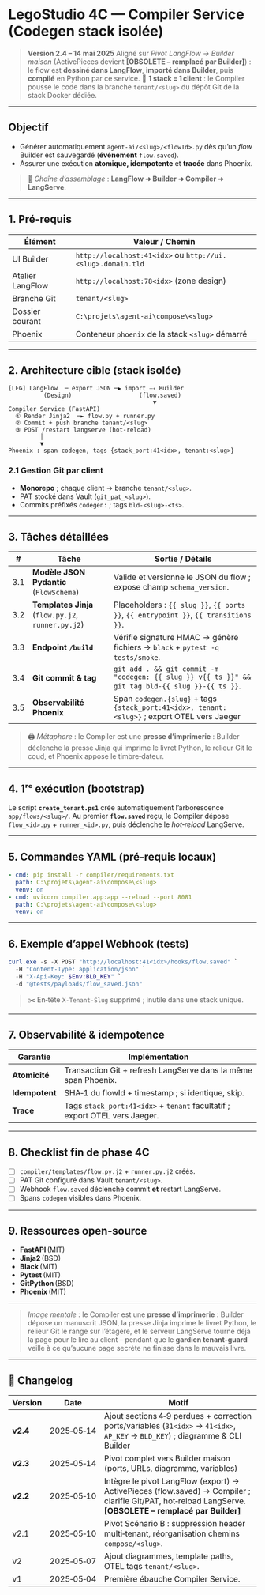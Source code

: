 # LegoStudio 4C — Compiler Service (Codegen stack isolée)

> **Version 2.4 – 14 mai 2025**
> Aligné sur *Pivot LangFlow → Builder maison* (ActivePieces devient **\[OBSOLETE – remplacé par Builder]**) : le flow est **dessiné dans LangFlow**, **importé dans Builder**, puis **compilé** en Python par ce service.
> 🧱 **1 stack = 1 client** : le Compiler pousse le code dans la branche `tenant/<slug>` du dépôt Git de la stack Docker dédiée.

---

## Objectif

* Générer automatiquement `agent-ai/<slug>/<flowId>.py` dès qu’un *flow* Builder est sauvegardé (**événement** `flow.saved`).
* Assurer une exécution **atomique, idempotente** et **tracée** dans Phoenix.

> 🔗 *Chaîne d’assemblage* : **LangFlow ➜ Builder ➜ Compiler ➜ LangServe**.

---

## 1. Pré‑requis

| Élément          | Valeur / Chemin                                             |
| ---------------- | ----------------------------------------------------------- |
| UI Builder       | `http://localhost:41<idx>` ou `http://ui.<slug>.domain.tld` |
| Atelier LangFlow | `http://localhost:78<idx>` (zone design)                    |
| Branche Git      | `tenant/<slug>`                                             |
| Dossier courant  | `C:\projets\agent-ai\compose\<slug>`                        |
| Phoenix          | Conteneur `phoenix` de la stack `<slug>` démarré            |

---

## 2. Architecture cible (stack isolée)

```
[LFG] LangFlow  ─ export JSON ─▶ import ⤏ Builder
          (Design)                   (flow.saved)
                                         ▼
Compiler Service (FastAPI)
  ① Render Jinja2  ─► flow.py + runner.py
  ② Commit + push branche tenant/<slug>
  ③ POST /restart langserve (hot‑reload)
         │
         ▼
Phoenix : span codegen, tags {stack_port:41<idx>, tenant:<slug>}
```

### 2.1 Gestion Git par client

* **Monorepo** ; chaque client → branche `tenant/<slug>`.
* PAT stocké dans Vault (`git_pat_<slug>`).
* Commits préfixés `codegen:` ; tags `bld‑<slug>‑<ts>`.

---

## 3. Tâches détaillées

| #   | Tâche                                              | Sortie / Détails                                                                                 |
| --- | -------------------------------------------------- | ------------------------------------------------------------------------------------------------ |
| 3.1 | **Modèle JSON Pydantic** (`FlowSchema`)            | Valide et versionne le JSON du flow ; expose champ `schema_version`.                             |
| 3.2 | **Templates Jinja** (`flow.py.j2`, `runner.py.j2`) | Placeholders : `{{ slug }}`, `{{ ports }}`, `{{ entrypoint }}`, `{{ transitions }}`.             |
| 3.3 | **Endpoint `/build`**                              | Vérifie signature HMAC → génère fichiers → `black` + `pytest -q tests/smoke`.                    |
| 3.4 | **Git commit & tag**                               | `git add . && git commit -m "codegen: {{ slug }} v{{ ts }}" && git tag bld-{{ slug }}-{{ ts }}`. |
| 3.5 | **Observabilité Phoenix**                          | Span `codegen.{slug}` + tags `{stack_port:41<idx>, tenant:<slug>}` ; export OTEL vers Jaeger     |

> 🖨️ *Métaphore* : le Compiler est une **presse d’imprimerie** : Builder déclenche la presse Jinja qui imprime le livret Python, le relieur Git le coud, et Phoenix appose le timbre‑dateur.

---

## 4. 1ʳᵉ exécution (bootstrap)

Le script **`create_tenant.ps1`** crée automatiquement l’arborescence `app/flows/<slug>/`.
Au premier **`flow.saved`** reçu, le Compiler dépose `flow_<id>.py` + `runner_<id>.py`, puis déclenche le *hot‑reload* LangServe.

---

## 5. Commandes YAML (pré‑requis locaux)

```yaml
- cmd: pip install -r compiler/requirements.txt
  path: C:\projets\agent-ai\compose\<slug>
  venv: on
- cmd: uvicorn compiler.app:app --reload --port 8081
  path: C:\projets\agent-ai\compose\<slug>
  venv: on
```

---

## 6. Exemple d’appel Webhook (tests)

```powershell
curl.exe -s -X POST "http://localhost:41<idx>/hooks/flow.saved" `
  -H "Content-Type: application/json" `
  -H "X-Api-Key: $Env:BLD_KEY" `
  -d "@tests/payloads/flow_saved.json"
```

> ✂️ En‑tête `X‑Tenant‑Slug` supprimé ; inutile dans une stack unique.

---

## 7. Observabilité & idempotence

| Garantie       | Implémentation                                                             |
| -------------- | -------------------------------------------------------------------------- |
| **Atomicité**  | Transaction Git + refresh LangServe dans la même span Phoenix.             |
| **Idempotent** | SHA‑1 du flowId + timestamp ; si identique, skip.                          |
| **Trace**      | Tags `stack_port:41<idx>` + `tenant` facultatif ; export OTEL vers Jaeger. |

---

## 8. Checklist fin de phase 4C

* [ ] `compiler/templates/flow.py.j2` + `runner.py.j2` créés.
* [ ] PAT Git configuré dans Vault `tenant/<slug>`.
* [ ] Webhook `flow.saved` déclenche commit **et** restart LangServe.
* [ ] Spans `codegen` visibles dans Phoenix.

---

## 9. Ressources open‑source

* **FastAPI** (MIT)
* **Jinja2** (BSD)
* **Black** (MIT)
* **Pytest** (MIT)
* **GitPython** (BSD)
* **Phoenix** (MIT)

---

> *Image mentale* : le Compiler est une **presse d’imprimerie** : Builder dépose un manuscrit JSON, la presse Jinja imprime le livret Python, le relieur Git le range sur l’étagère, et le serveur LangServe tourne déjà la page pour le lire au client – pendant que le **gardien tenant‑guard** veille à ce qu’aucune page secrète ne finisse dans le mauvais livre.

---

## 📝 Changelog

| Version  | Date       | Motif                                                                                                                                                       |
| -------- | ---------- | ----------------------------------------------------------------------------------------------------------------------------------------------------------- |
| **v2.4** | 2025‑05‑14 | Ajout sections 4‑9 perdues + correction ports/variables (`31<idx>` → `41<idx>`, `AP_KEY` → `BLD_KEY`) ; diagramme & CLI Builder                             |
| **v2.3** | 2025‑05‑14 | Pivot complet vers Builder maison (ports, URLs, diagramme, variables)                                                                                       |
| **v2.2** | 2025‑05‑10 | Intègre le pivot LangFlow (export) → ActivePieces (flow\.saved) → Compiler ; clarifie Git/PAT, hot‑reload LangServe. **\[OBSOLETE – remplacé par Builder]** |
| v2.1     | 2025‑05‑10 | Pivot Scénario B : suppression header multi‑tenant, réorganisation chemins `compose/<slug>`.                                                                |
| v2       | 2025‑05‑07 | Ajout diagrammes, template paths, OTEL tags `tenant/<slug>`.                                                                                                |
| v1       | 2025‑05‑04 | Première ébauche Compiler Service.                                                                                                                          |
